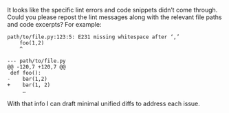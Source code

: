 It looks like the specific lint errors and code snippets didn’t come through. Could you please repost the lint messages along with the relevant file paths and code excerpts? For example:

```text
path/to/file.py:123:5: E231 missing whitespace after ‘,’
    foo(1,2)
    ^

--- path/to/file.py
@@ -120,7 +120,7 @@
 def foo():
-    bar(1,2)
+    bar(1, 2)
     …
```

With that info I can draft minimal unified diffs to address each issue.